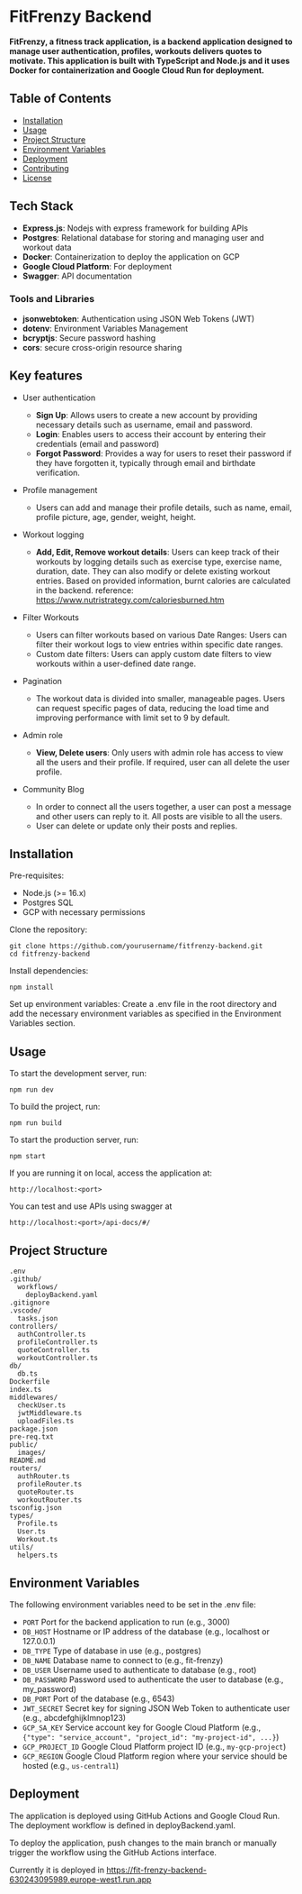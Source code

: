 # FitFrenzy Backend

**FitFrenzy, a fitness track application, is a backend application designed to manage user authentication, profiles,  workouts delivers quotes to motivate. This application is built with TypeScript and Node.js and it uses Docker for containerization and Google Cloud Run for deployment.**

## Table of Contents
- [Installation](#installation)
- [Usage](#usage)
- [Project Structure](#project-structure)
- [Environment Variables](#environment-variables)
- [Deployment](#deployment)
- [Contributing](#contributing)
- [License](#license)

## Tech Stack

- **Express.js**: Nodejs with express framework for building APIs
- **Postgres**: Relational database for storing and managing user and workout data
- **Docker**: Containerization to deploy the application on GCP
- **Google Cloud Platform**: For deployment
- **Swagger**: API documentation 

### Tools and Libraries
- **jsonwebtoken**: Authentication using JSON Web Tokens (JWT)
- **dotenv**: Environment Variables Management
- **bcryptjs**: Secure password hashing
- **cors**: secure cross-origin resource sharing


## Key features

- User authentication
  - **Sign Up**: Allows users to create a new account by providing necessary details such as username, email and password.
  - **Login**: Enables users to access their account by entering their credentials (email and password)
  - **Forgot Password**: Provides a way for users to reset their password if they have forgotten it, typically through email and birthdate verification.

- Profile management
  - Users can add and manage their profile details, such as name, email, profile picture, age, gender, weight, height.

- Workout logging
  - **Add, Edit, Remove workout details**: Users can keep track of their workouts by logging details such as exercise type, exercise name, duration, date. They can also modify or delete existing workout entries.
  Based on provided information, burnt calories are calculated in the backend.
  reference: https://www.nutristrategy.com/caloriesburned.htm

- Filter Workouts
  - Users can filter workouts based on various Date Ranges: Users can filter their workout logs to view entries within specific date ranges.
  - Custom date filters: Users can apply custom date filters to view workouts within a user-defined date range.

- Pagination
    - The workout data is divided into smaller, manageable pages. Users can request specific pages of data, reducing the load time and improving performance with limit set to 9 by default.

- Admin role
    - **View, Delete users**: Only users with admin role has access to view all the users and their profile. If required, user can all delete the user profile.

- Community Blog
    - In order to connect all the users together, a user can post a message and other users can reply to it.
    All posts are visible to all the users.
    - User can delete or update only their posts and replies.


## Installation

Pre-requisites:
- Node.js (>= 16.x)
- Postgres SQL
- GCP with necessary permissions

Clone the repository:

```
git clone https://github.com/yourusername/fitfrenzy-backend.git
cd fitfrenzy-backend
```

Install dependencies:

`npm install`

Set up environment variables: Create a .env file in the root directory and add the necessary environment variables as specified in the Environment Variables section.

## Usage

To start the development server, run:

`npm run dev`

To build the project, run:

`npm run build`

To start the production server, run:

`npm start`

If you are running it on local, access the application at:

`http://localhost:<port>`

You can test and use APIs using swagger at

`http://localhost:<port>/api-docs/#/`

## Project Structure

```
.env
.github/
  workflows/
    deployBackend.yaml
.gitignore
.vscode/
  tasks.json
controllers/
  authController.ts
  profileController.ts
  quoteController.ts
  workoutController.ts
db/
  db.ts
Dockerfile
index.ts
middlewares/
  checkUser.ts
  jwtMiddleware.ts
  uploadFiles.ts
package.json
pre-req.txt
public/
  images/
README.md
routers/
  authRouter.ts
  profileRouter.ts
  quoteRouter.ts
  workoutRouter.ts
tsconfig.json
types/
  Profile.ts
  User.ts
  Workout.ts
utils/
  helpers.ts
```


## Environment Variables

The following environment variables need to be set in the .env file:

- `PORT`
    Port for the backend application to run (e.g., 3000)
- `DB_HOST`
    Hostname or IP address of the database (e.g., localhost or 127.0.0.1)
-  `DB_TYPE`
    Type of database in use (e.g., postgres)
- `DB_NAME`
    Database name to connect to (e.g., fit-frenzy)
- `DB_USER`
    Username used to authenticate to database (e.g., root)
- `DB_PASSWORD`
    Password used to authenticate the user to database (e.g., my_password)
- `DB_PORT`
    Port of the database (e.g., 6543)
- `JWT_SECRET`
    Secret key for signing JSON Web Token to authenticate user (e.g., abcdefghijklmnop123)
- `GCP_SA_KEY`
    Service account key for Google Cloud Platform (e.g., `{"type": "service_account", "project_id": "my-project-id", ...}`)
- `GCP_PROJECT_ID`
    Google Cloud Platform project ID (e.g., `my-gcp-project`)
- `GCP_REGION`
    Google Cloud Platform region where your service should be hosted (e.g., `us-central1`)

## Deployment
The application is deployed using GitHub Actions and Google Cloud Run. The deployment workflow is defined in deployBackend.yaml.

To deploy the application, push changes to the main branch or manually trigger the workflow using the GitHub Actions interface.

Currently it is deployed in https://fit-frenzy-backend-630243095989.europe-west1.run.app

